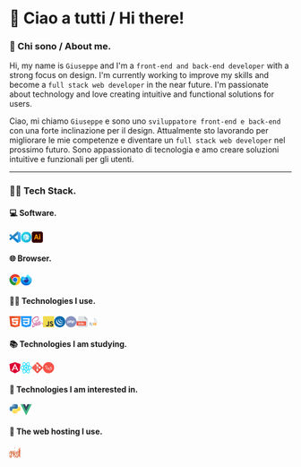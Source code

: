 # &#x1F44B; Ciao a tutti / Hi there!

### :adult: Chi sono / About me.

Hi, my name is `Giuseppe` and I'm a `front-end and back-end developer` with a strong focus on design. I'm currently working to improve my skills and become a `full stack web developer` in the near future. I'm passionate about technology and love creating intuitive and functional solutions for users.

Ciao, mi chiamo `Giuseppe` e sono uno `sviluppatore front-end e back-end` con una forte inclinazione per il design. Attualmente sto lavorando per migliorare le mie competenze e diventare un `full stack web developer` nel prossimo futuro. Sono appassionato di tecnologia e amo creare soluzioni intuitive e funzionali per gli utenti.

---

### :man_technologist: Tech Stack.

#### :computer: Software.
<div style='display: flex'>
    <img src="./assets/icons/software/vsc.png" alt="Visual Studio Code" title="Visual Studio Code" style="width: 20px; height: 20px;">
    <img src="./assets/icons/software/prepros.png" alt="Prepros" title="Prepros" style="width: 20px; height: 20px;">
    <img src="./assets/icons/software/illustrator.png" alt="Illustrator" title="Illustrator" style="width: 20px; height: 20px;">
</div>

#### :globe_with_meridians: Browser.

<div style='display: flex'>
    <img src="./assets/icons/browser/chrome.png" alt="Chrome" title="Chrome" style="width: 20px; height: 20px;">
    <img src="./assets/icons/browser/fde.png" alt="Firefox Developer Edition" title="Firefox Developer Edition" style="width: 20px; height: 20px;">
</div>

#### :man_technologist: Technologies I use.

<div style='display: flex'>
    <img src="./assets/icons/technologies/html.png" alt="Html" title="Html" style="width: 20px; height: 20px;">
    <img src="./assets/icons/technologies/css.png" alt="Css" title="Css" style="width: 20px; height: 20px;">
    <img src="./assets/icons/technologies/sass.png" alt="Sass/Scss" title="Sass/Scss" style="width: 20px; height: 20px;">
    <img src="./assets/icons/technologies/js.png" alt="Javascript" title="Javascript" style="width: 20px; height: 20px;">
    <img src="./assets/icons/technologies/jquery.png" alt="jQuery" title="jQuery" style="width: 20px; height: 20px;">
    <img src="./assets/icons/technologies/php.png" alt="Php" title="Php" style="width: 20px; height: 20px;">
    <img src="./assets/icons/technologies/sql.png" alt="Sql" title="Sql" style="width: 20px; height: 20px;">
    <img src="./assets/icons/technologies/mysql.png" alt="Mysql" title="Mysql" style="width: 20px; height: 20px;">
</div>

#### :books: Technologies I am studying.

<div style='display: flex'>
    <img src="./assets/icons/technologies/angular.png" alt="Angular" title="Angular" style="width: 20px; height: 20px;">
    <img src="./assets/icons/technologies/react.png" alt="React" title="React" style="width: 20px; height: 20px;">
    <img src="./assets/icons/technologies/git.png" alt="Git" title="Git" style="width: 20px; height: 20px;">
    <img src="./assets/icons/technologies/laravel.png" alt="Laravel" title="Laravel" style="width: 20px; height: 20px;">
</div>

#### :eyes: Technologies I am interested in.

<div style='display: flex'>
    <img src="./assets/icons/technologies/pyton.png" alt="Pyton" title="Pyton" style="width: 20px; height: 20px;">
    <img src="./assets/icons/technologies/vue.png" alt="Vue" title="Vue" style="width: 20px; height: 20px;">
</div>

#### :floppy_disk: The web hosting I use.

<div style='display: flex'>
    <img src="./assets/icons/hosting/aruba.png" alt="Aruba" title="Aruba" style="width: 20px; height: 20px;">
</div>